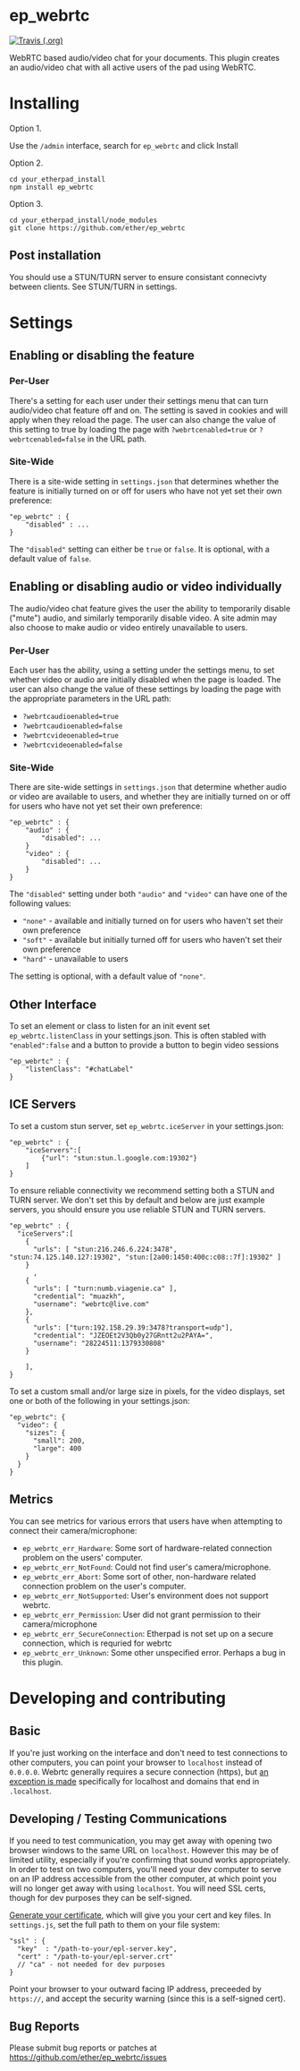 ep_webrtc
=========

[![Travis (.org)](https://img.shields.io/travis/ether/ep_webrtc)](https://travis-ci.org/github/ether/ep_webrtc)

WebRTC based audio/video chat for your documents.
This plugin creates an audio/video chat with all
active users of the pad using WebRTC.

# Installing

Option 1.

Use the ``/admin`` interface, search for ``ep_webrtc`` and click Install

Option 2.
```
cd your_etherpad_install
npm install ep_webrtc
```
Option 3.
```
cd your_etherpad_install/node_modules
git clone https://github.com/ether/ep_webrtc
```

## Post installation

You should use a STUN/TURN server to ensure consistant connecivty between clients.  See STUN/TURN in settings.

# Settings

## Enabling or disabling the feature

### Per-User

There's a setting for each user under their settings menu that can turn audio/video chat feature off and on. The setting is saved in cookies and will apply when they reload the page. The user can also change the value of this setting to true by loading the page with `?webrtcenabled=true` or `?webrtcenabled=false` in the URL path.

### Site-Wide

There is a site-wide setting in `settings.json` that determines whether the feature is initially turned on or off for users who have not yet set their own preference:

    "ep_webrtc" : {
        "disabled" : ...
    }

The `"disabled"` setting can either be `true` or `false`. It is optional, with a default value of `false`.

## Enabling or disabling audio or video individually

The audio/video chat feature gives the user the ability to temporarily disable ("mute") audio, and similarly temporarily disable video. A site admin may also choose to make audio or video entirely unavailable to users.

### Per-User

Each user has the ability, using a setting under the settings menu, to set whether video or audio are initially disabled when the page is loaded. The user can also change the value of these settings by loading the page with the appropriate parameters in the URL path:

* `?webrtcaudioenabled=true`
* `?webrtcaudioenabled=false`
* `?webrtcvideoenabled=true`
* `?webrtcvideoenabled=false`

### Site-Wide

There are site-wide settings in `settings.json` that determine whether audio or video are available to users, and whether they are initially turned on or off for users who have not yet set their own preference:

    "ep_webrtc" : {
        "audio" : {
            "disabled": ...
        }
        "video" : {
            "disabled": ...
        }
    }

The `"disabled"` setting under both `"audio"` and `"video"` can have one of the following values:

* `"none"` - available and initially turned on for users who haven't set their own preference
* `"soft"` - available but initially turned off for users who haven't set their own preference
* `"hard"` - unavailable to users

The setting is optional, with a default value of `"none"`.

## Other Interface

To set an element or class to listen for an init event set `ep_webrtc.listenClass` in your settings.json.  This is often stabled with ``"enabled":false`` and a button to provide a button to begin video sessions

    "ep_webrtc" : {
        "listenClass": "#chatLabel"
    }

## ICE Servers

To set a custom stun server, set `ep_webrtc.iceServer` in your settings.json:

    "ep_webrtc" : {
        "iceServers":[
            {"url": "stun:stun.l.google.com:19302"}
        ]
    }

To ensure reliable connectivity we recommend setting both a STUN and TURN server.  We don't set this by default and below are just example servers, you should ensure you use reliable STUN and TURN servers.


    "ep_webrtc" : {
      "iceServers":[
        {
          "urls": [ "stun:216.246.6.224:3478", "stun:74.125.140.127:19302", "stun:[2a00:1450:400c:c08::7f]:19302" ]
        }
          ,
        {
          "urls": [ "turn:numb.viagenie.ca" ],
          "credential": "muazkh",
          "username": "webrtc@live.com"
        },
        {
          "urls": ["turn:192.158.29.39:3478?transport=udp"],
          "credential": "JZEOEt2V3Qb0y27GRntt2u2PAYA=",
          "username": "28224511:1379330808"
        }

        ],
    }

To set a custom small and/or large size in pixels, for the video displays, set one or both of the following in your settings.json:

    "ep_webrtc": {
      "video": {
        "sizes": {
          "small": 200,
          "large": 400
        }
      }
    }


## Metrics

You can see metrics for various errors that users have when attempting to connect their camera/microphone:

* `ep_webrtc_err_Hardware`: Some sort of hardware-related connection problem on the users' computer.
* `ep_webrtc_err_NotFound`: Could not find user's camera/microphone.
* `ep_webrtc_err_Abort`: Some sort of other, non-hardware related connection problem on the user's computer.
* `ep_webrtc_err_NotSupported`: User's environment does not support webrtc.
* `ep_webrtc_err_Permission`: User did not grant permission to their camera/microphone
* `ep_webrtc_err_SecureConnection`: Etherpad is not set up on a secure connection, which is requried for webrtc
* `ep_webrtc_err_Unknown`: Some other unspecified error. Perhaps a bug in this plugin.

# Developing and contributing

## Basic

If you're just working on the interface and don't need to test connections to other computers, you can point your browser to `localhost` instead of `0.0.0.0`. Webrtc generally requires a secure connection (https), but [an exception is made](https://w3c.github.io/webappsec-secure-contexts/#localhost) specifically for localhost and domains that end in `.localhost`.

## Developing / Testing Communications

If you need to test communication, you may get away with opening two browser windows to the same URL on `localhost`. However this may be of limited utility, especially if you're confirming that sound works appropriately. In order to test on two computers, you'll need your dev computer to serve on an IP address accessible from the other computer, at which point you will no longer get away with using `localhost`. You will need SSL certs, though for dev purposes they can be self-signed.

[Generate your certificate](https://serverfault.com/a/224127), which will give you your cert and key files. In `settings.js`, set the full path to them on your file system:

    "ssl" : {
      "key"  : "/path-to-your/epl-server.key",
      "cert" : "/path-to-your/epl-server.crt"
      // "ca" - not needed for dev purposes
    }

Point your browser to your outward facing IP address, preceeded by `https://`, and accept the security warning (since this is a self-signed cert).

## Bug Reports

Please submit bug reports or patches at https://github.com/ether/ep_webrtc/issues
